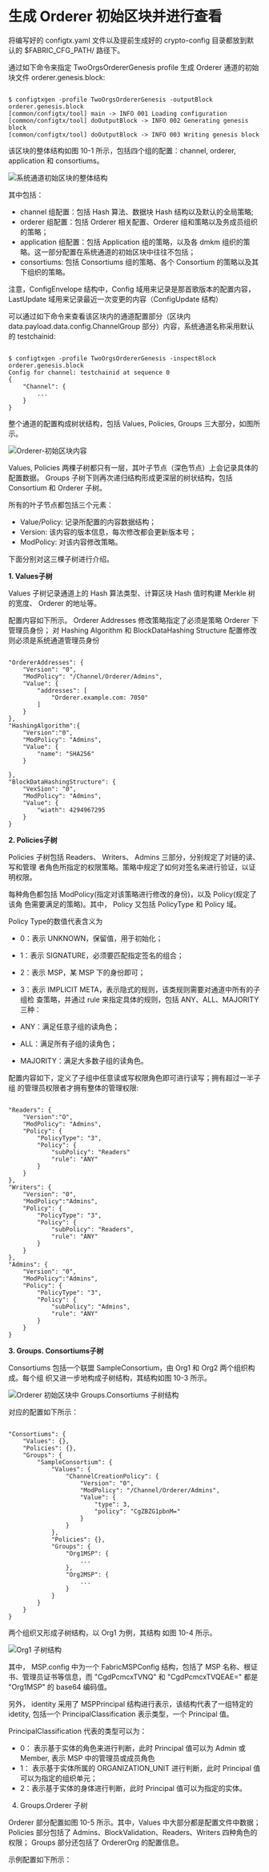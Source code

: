 # 生成 Orderer 初始区块并进行查看

将编写好的 configtx.yaml 文件以及提前生成好的 crypto-config 目录都放到默认的 $FABRIC_CFG_PATH/ 路径下。

通过如下命令来指定 TwoOrgsOrdererGenesis profile 生成 Orderer 通道的初始块文件 orderer.genesis.block: 

```

$ configtxgen -profile TwoOrgsOrdererGenesis -outputBlock orderer.genesis.block
[common/configtx/tool] main -> INFO 001 Loading configuration
[common/configtx/tool] doOutputBlock -> INFO 002 Generating genesis block
[common/configtx/tool] doOutputBlock -> INFO 003 Writing genesis block

```

该区块的整体结构如图 10-1 所示，包括四个组的配置：channel, orderer, application 和 consortiums。


![系统通道初始区块的整体结构](http://oioe30uk4.bkt.clouddn.com/%E7%B3%BB%E7%BB%9F%E9%80%9A%E9%81%93%E5%88%9D%E5%A7%8B%E5%8C%BA%E5%9D%97%E7%9A%84%E6%95%B4%E4%BD%93%E7%BB%93%E6%9E%84.png)


其中包括：

- channel 组配置：包括 Hash 算法、数据块 Hash 结构以及默认的全局策略;
- orderer 组配置：包括 Orderer 相关配置、Orderer 组和策略以及务成员组织 的策略；
- application 组配置：包括 Application 组的策略，以及各 dmkm 组织的策略。这一部分配置在系统通道的初始区块中往往不包括；
- consortiums: 包括 Consortiums 组的策略、各个 Consortium 的策略以及其下组织的策略。

注意，ConfigEnvelope 结构中，Config 域用来记录是那首歌版本的配置内容，LastUpdate 域用来记录最近一次变更的内容（ConfigUpdate 结构）

可以通过如下命令来查看该区块内的通道配置部分（区块内 data.payload.data.config.ChannelGroup 部分）内容，系统通道名称采用默认的 testchainid:

```

$ configtxgen -profile TwoOrgsOrdererGenesis -inspectBlock orderer.genesis.block 
Config for channel: testchainid at sequence 0
{
    "Channel": {
        ...
    }
}
```

整个通道的配置构成树状结构，包括 Values, Policies, Groups 三大部分，如图所示。

![Orderer-初始区块内容](http://oioe30uk4.bkt.clouddn.com/Orderer-%E5%88%9D%E5%A7%8B%E5%8C%BA%E5%9D%97%E5%86%85%E5%AE%B9.png)

Values, Policies 两棵子树都只有一层，其叶子节点（深色节点）上会记录具体的配置数据。 Groups 子树下则再次递归结构形成更深层的树状结构，包括 Consortium 和 Orderer 子树。

所有的叶子节点都包括三个元素：

- Value/Policy: 记录所配置的内容数据结构；
- Version: 该内容的版本信息，每次修改都会更新版本号；
- ModPolicy: 对该内容修改策略。

下面分别对这三棵子树进行介绍。

**1. Values子树**

Values 子树记录通道上的 Hash 算法类型、计算区块 Hash 值时构建 Merkle 树的宽度、
Orderer 的地址等。

配置内容如下所示。 Orderer Addresses 修改策略指定了必须是策略 Orderer 下管理员身份；
对 Hashing Algorithm 和 BlockDataHashing Structure 配置修改则必须是系统通道管理员身份

```

"OrdererAddresses": {
    "Version": "0",
    "ModPolicy": "/Channel/Orderer/Admins",
    "Value": {
        "addresses": [
            "Orderer.example.com: 7050"
        ]
    }
},
"HashingAlgorithm":{
    "Version":"0",
    "ModPolicy": "Admins",
    "Value": {
        "name": "SHA256"
    }

},
"BlockDataHashingStructure": {
    "VexSion": "0",
    "ModPolicy": "Admins",
    "Value": {
        "wiath": 4294967295
    }
}

```

**2. Policies子树**

Policies 子树包括 Readers、 Writers、 Admins 三部分，分别规定了对链的读、写和管理
者角色所指定的权限策略。策略中规定了如何对签名来进行验证，以证明权限。

每种角色都包括 ModPolicy(指定对该策略进行修改的身份)，以及 Policy(规定了该角
色需要满足的策略)。其中， Policy 又包括 PolicyType 和 Policy 域。

Policy Type的数值代表含义为

- 0：表示 UNKNOWN，保留值，用于初始化；
- 1：表示 SIGNATURE，必须要匹配指定签名的组合；
- 2：表示 MSP，某 MSP 下的身份即可；

- 3：表示 IMPLICIT META，表示隐式的规则，该类规则需要对通道中所有的子组检
查策略，并通过 rule 来指定具体的规则，包括 ANY、ALL、MAJORITY 三种：

- ANY：满足任意子组的读角色；

- ALL：满足所有子组的读角色；

- MAJORITY：满足大多数子组的读角色。

配置内容如下，定义了子组中任意读或写权限角色即可进行读写；拥有超过一半子组
的管理员权限者才拥有整体的管理权限:

```

"Readers": {
    "Version":"O",
    "ModPolicy": "Admins",
    "Policy": {
        "PolicyType": "3",
        "Policy": {
            "subPolicy": "Readers"
            "rule": "ANY"
        }
    }
},
"Writers": {
    "Version": "0",
    "ModPolicy":"Admins",
    "Policy": {
        "PolicyType": "3",
        "Policy": {
            "subPolicy": "Readers",
            "rule": "ANY"
        }
    }
},
"Admins": {
    "Version": "0",
    "ModPolicy":"Admins",
    "Policy": {
        "PolicyType": "3",
        "Policy": {
            "subPolicy": "Admins",
            "rule": "ANY"
        }
    }
}

```

**3. Groups. Consortiums子树**

Consortiums 包括一个联盟 SampleConsortium，由 Org1 和 Org2 两个组织构成。每个组
织又进一步地构成子树结构，其结构如图 10-3 所示。

![Orderer 初始区块中 Groups.Consortiums 子树结构](http://oioe30uk4.bkt.clouddn.com/Orderer-%E5%88%9D%E5%A7%8B%E5%8C%BA%E5%9D%97%E4%B8%AD-Group.Consortiums-%E5%AD%90%E6%A0%91%E7%BB%93%E6%9E%84.png)

对应的配置如下所示：

```

"Consortiums": {
    "Values": {},
    "Policies": {},
    "Groups": {
        "SampleConsortium": {
            "Values": {
                "ChannelCreationPolicy": {
                    "Version": "0",
                    "ModPolicy": "/Channel/Orderer/Admins",
                    "Value": {
                        "type": 3,
                        "policy": "CgZBZG1pbnM="
                    }
                }
            },
            "Policies": {},
            "Groups": {
                "Org1MSP": {
                    ...
                },
                "Org2MSP": {
                    ...
                }
            }
        }
    }
}
```

两个组织又形成子树结构，以 Org1 为例，其结构 如图 10-4 所示。

![Org1 子树结构](http://oioe30uk4.bkt.clouddn.com/Org1-%E5%AD%90%E6%A0%91%E7%BB%93%E6%9E%84%20.png)

其中， MSP.config 中为一个 FabricMSPConfig 结构，包括了 MSP 名称、根证书、管理员证书等信息，而 "CgdPcmcxTVNQ" 和 "CgdPcmcxTVQEAE=" 都是 "Org1MSP" 的 base64 编码值。

另外， identity 采用了 MSPPrincipal 结构进行表示，该结构代表了一组特定的 idetity, 包括一个 PrincipalClassification 表示类型，一个 Principal 值。

PrincipalClassification 代表的类型可以为：

- 0： 表示基于实体的角色来进行判断，此时 Principal 值可以为 Admin 或 Member, 表示 MSP 中的管理员或成员角色
- 1： 表示基于实体所属的 ORGANIZATION_UNIT 进行判断，此时 Principal 值可以为指定的组织单元；
- 2：表示基于实体的身体进行判断，此时 Principal 值可以为指定的实体。

4. Groups.Orderer 子树

Orderer 部分配置如图 10-5 所示。其中，Values 中大部分都是配置文件中数据；Policies 部分包括了 Admins、BlockValidation、Readers、Writers 四种角色的权限； Groups 部分还包括了 OrdererOrg 的配置信息。

示例配置如下所示：







